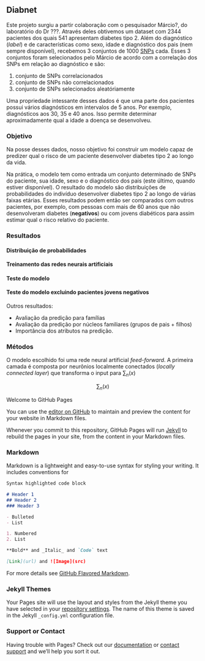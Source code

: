 ## Diabnet

Este projeto surgiu a partir colaboração com o pesquisador Márcio?, do laboratório do Dr ???. Através deles obtivemos um dataset com 2344 pacientes dos quais 541 apresentam diabetes tipo 2. Além do diagnóstico (_label_) e de características como sexo, idade e diagnóstico dos pais (nem sempre disponível), recebemos 3 conjuntos de 1000 [SNPs](https://pt.wikipedia.org/wiki/Polimorfismo_de_nucleot%C3%ADdeo_%C3%BAnico) cada. Esses 3 conjuntos foram selecionados pelo Márcio de acordo com a correlação dos SNPs em relação ao diagnóstico e são:

1. conjunto de SNPs correlacionados
2. conjunto de SNPs não correlacionados
3. conjunto de SNPs selecionados aleatóriamente

Uma propriedade intessante desses dados é que uma parte dos pacientes possui vários diagnósticos em intervalos de 5 anos. Por exemplo, diagnósticos aos 30, 35 e 40 anos. Isso permite determinar aproximadamente qual a idade a doença se desenvolveu.

### Objetivo

Na posse desses dados, nosso objetivo foi construir um modelo capaz de predizer qual o risco de um paciente desenvolver diabetes tipo 2 ao longo da vida. 

Na prática, o modelo tem como entrada um conjunto determinado de SNPs do paciente, sua idade, sexo e o diagnóstico dos pais (este último, quando estiver disponível). O resultado do modelo são distribuições de probabilidades do indivíduo desenvolver diabetes tipo 2 ao longo de várias faixas etárias. Esses resultados podem então ser comparados com outros pacientes, por exemplo, com pessoas com mais de 60 anos que não desenvolveram diabetes (**negativos**) ou com jovens diabéticos para assim estimar qual o risco relativo do paciente.

### Resultados

#### Distribuição de probabilidades

#### Treinamento das redes neurais artificiais

#### Teste do modelo

#### Teste do modelo excluindo pacientes jovens negativos

Outros resultados:

- Avaliação da predição para famílias
- Avaliação da predição por núcleos familiares (grupos de pais + filhos)
- Importância dos atributos na predição.

### Métodos

O modelo escolhido foi uma rede neural artificial _feed-forward_. A primeira camada é composta por neurônios localmente conectados (_locally connected layer_) que transforma o input para  $\sum_n (x)$ 

$$
\sum_n (x)
$$

 Welcome to GitHub Pages

You can use the [editor on GitHub](https://github.com/jgcarvalho/diabnet/edit/master/README.md) to maintain and preview the content for your website in Markdown files.

Whenever you commit to this repository, GitHub Pages will run [Jekyll](https://jekyllrb.com/) to rebuild the pages in your site, from the content in your Markdown files.

### Markdown

Markdown is a lightweight and easy-to-use syntax for styling your writing. It includes conventions for

```markdown
Syntax highlighted code block

# Header 1
## Header 2
### Header 3

- Bulleted
- List

1. Numbered
2. List

**Bold** and _Italic_ and `Code` text

[Link](url) and ![Image](src)
```

For more details see [GitHub Flavored Markdown](https://guides.github.com/features/mastering-markdown/).

### Jekyll Themes

Your Pages site will use the layout and styles from the Jekyll theme you have selected in your [repository settings](https://github.com/jgcarvalho/diabnet/settings). The name of this theme is saved in the Jekyll `_config.yml` configuration file.

### Support or Contact

Having trouble with Pages? Check out our [documentation](https://help.github.com/categories/github-pages-basics/) or [contact support](https://github.com/contact) and we’ll help you sort it out.
